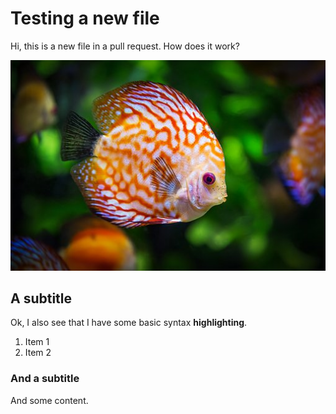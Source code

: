 # Testing a new file

Hi, this is a new file in a pull request. How does it work?

![fish](fish.jpg)

## A subtitle

Ok, I also see that I have some basic syntax **highlighting**.

1. Item 1
2. Item 2

### And a subtitle

And some content.
